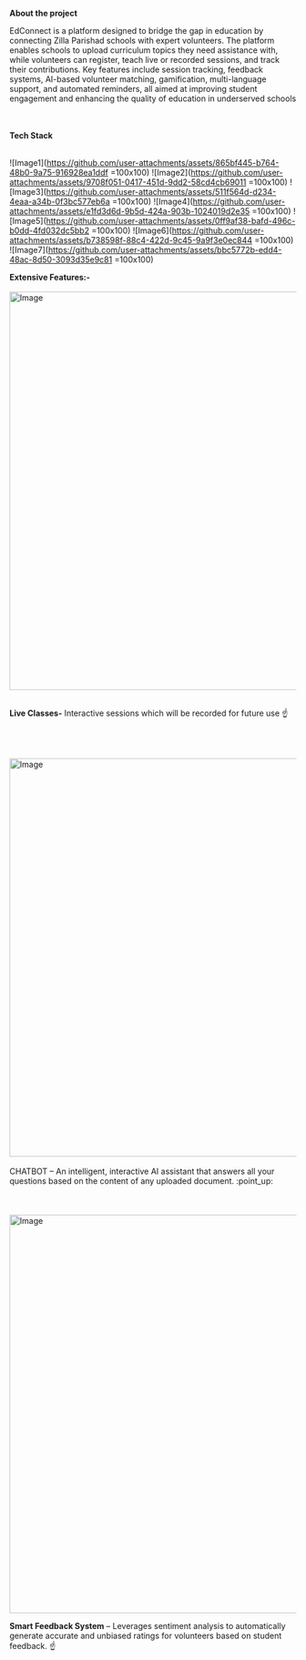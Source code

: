 **About the project**

EdConnect is a platform designed to bridge the gap in education by connecting Zilla Parishad schools with expert volunteers. The platform enables schools to upload curriculum topics they need assistance with, while volunteers can register, teach live or recorded sessions, and track their contributions. Key features include session tracking, feedback systems, AI-based volunteer matching, gamification, multi-language support, and automated reminders, all aimed at improving student engagement and enhancing the quality of education in underserved schools

<br>
<br>
<B>Tech Stack</B>
<br>
<br>

![Image1](https://github.com/user-attachments/assets/865bf445-b764-48b0-9a75-916928ea1ddf =100x100)
![Image2](https://github.com/user-attachments/assets/9708f051-0417-451d-9dd2-58cd4cb69011 =100x100)
![Image3](https://github.com/user-attachments/assets/511f564d-d234-4eaa-a34b-0f3bc577eb6a =100x100)
![Image4](https://github.com/user-attachments/assets/e1fd3d6d-9b5d-424a-903b-1024019d2e35 =100x100)
![Image5](https://github.com/user-attachments/assets/0ff9af38-bafd-496c-b0dd-4fd032dc5bb2 =100x100)
![Image6](https://github.com/user-attachments/assets/b738598f-88c4-422d-9c45-9a9f3e0ec844 =100x100)
![Image7](https://github.com/user-attachments/assets/bbc5772b-edd4-48ac-8d50-3093d35e9c81 =100x100)

<B>Extensive Features:-</B>
<br>
<br>
<img width="700" alt="Image" src="https://github.com/user-attachments/assets/c52de8f8-f888-4709-8b6c-11f77a00ca4b" />
<br>
<br>

<B>Live Classes-</B> Interactive sessions which will be recorded for future use :point_up:
<br>
<br>
<br>
<br>


<img width="700" alt="Image" src="https://github.com/user-attachments/assets/fd015bcb-3eab-4cc7-946a-226d0d48f971" />
<br>
<br>
CHATBOT – An intelligent, interactive AI assistant that answers all your questions based on the content of any uploaded document. :point_up:

<br>
<br>
<br>
<br>

<img width="700" alt="Image" src="https://github.com/user-attachments/assets/be53f0b4-28e3-46fb-bba7-eebc0dcada93" />

<B>Smart Feedback System</B> – Leverages sentiment analysis to automatically generate accurate and unbiased ratings for volunteers based on student feedback. :point_up:
<br>
<br>
<br>
<br>

